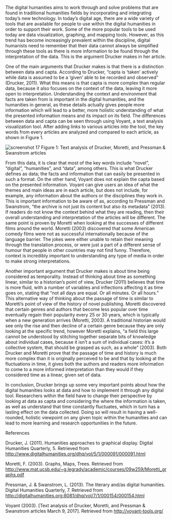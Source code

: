 The digital humanities aims to work through and solve problems that are found in traditional humanities fields by incorporating and integrating today’s new technology.  In today’s digital age, there are a wide variety of tools that are available for people to use within the digital humanities in order to support their work.  Some of the more popular tools to be used today are data visualization, graphing, and mapping tools.  However, as this trend has become increasingly prevalent within the discipline, digital humanists need to remember that their data cannot always be simplified through these tools as there is more information to be found through the interpretation of the data.  This is the argument Drucker makes in her article.
	
One of the main arguments that Drucker makes is that there is a distinction between data and capta.  According to Drucker, “capta is ‘taken’ actively while data is assumed to be a ‘given’ able to be recorded and observed” (Drucker, 2011).  What this means is that capta is more complex than regular data, because it also focuses on the context of the data, leaving it more open to interpretation.  Understanding the context and environment that facts are taken from is important in the digital humanities, and the humanities in general, as these details actually gives people more information which will lead to a better, more holistic understanding of what the presented information means and its impact on its field.  The differences between data and capta can be seen through using Voyant, a text analysis visualization tool.  After adding links to various articles into the tool, the key words from every articles are analyzed and compared to each article, as shown in Figure 1.  
	
![screenshot 17](https://cloud.githubusercontent.com/assets/25180128/23806882/6913365a-0591-11e7-91a5-d20c6b959728.png)
Figure 1: Text analysis of Drucker, Moretti, and Pressman & Swanstrom articles 

From this data, it is clear that most of the key words include “novel”, “digital”, “humanities”, and “data”, among others.  This is what Drucker defines as data; the facts and information that can easily be presented in such a format.  On the other hand, Voyant does not explain the capta based on the presented information.  Voyant can give users an idea of what the themes and main ideas are in each article, but does not include, for example, any information about the authors or the disciplines they work in.  This is important information to be aware of as, according to Pressman and Swanstrom, “the archive is not just its content but also its metadata” (2013).  If readers do not know the context behind what they are reading, then their overall understanding and interpretation of the articles will be different.  The same point is proven by Moretti when looking at the successes of different films around the world.  Moretti (2003) discovered that some American comedy films were not as successful internationally because of the language barrier.  The jokes were either unable to retain their meaning through the translation process, or were just a part of a different sense of humour that people in other countries may not find funny.  Therefore, context is incredibly important to understanding any type of media in order to make strong interpretations.

Another important argument that Drucker makes is about time being considered as temporality.  Instead of thinking about time as something linear, similar to a historian’s point of view, Drucker (2011) believes that time is more fluid, with a number of variables and inflections affecting it as time goes on, stating that “not all days are equal.  Or all minutes.  Or all hours.”  This alternative way of thinking about the passage of time is similar to Moretti’s point of view of the history of novel publishing.  Moretti discovered that certain genres and authors that become less popular over time eventually regain their popularity every 25 or 30 years, which is typically when a new generation arrives (Moretti, 2003).  A traditional historian would see only the rise and then decline of a certain genre because they are only looking at the specific trend, however Moretti explains, “a field this large cannot be understood by stitching together separate bits of knowledge about individual cases, because it isn’t a sum of individual cases: it’s a collective system, that should be grasped as such, as a whole” (2003).  Both Drucker and Moretti prove that the passage of time and history is much more complex than it is originally perceived to be and that by looking at the fluctuations in time, it gives both the authors and readers more information to come to a more informed interpretation than they would if they considered time as a linear, given set of data.

In conclusion, Drucker brings up some very important points about how the digital humanities looks at data and how to implement it through any digital tool.  Researchers within the field have to change their perspective by looking at data as capta and considering the where the information is taken, as well as understand that time constantly fluctuates, which in turn has a lasting effect on the data collected.  Doing so will result in having a well-rounded, holistic viewpoint on any given topic within the humanities and can lead to more learning and research opportunities in the future.


References

Drucker, J. (2011). Humanities approaches to graphical display. Digital Humanities Quarterly, 5.  Retrieved from http://www.digitalhumanities.org/dhq/vol/5/1/000091/000091.html

Moretti, F. (2003). Graphs, Maps, Trees.  Retrieved from http://www.mat.ucsb.edu/~g.legrady/academic/courses/09w259/Moretti_graphs.pdf

Pressman, J. & Swanstrom, L. (2013). The literary and/as digital humanities. Digital Humanities Quarterly, 7.  Retrieved from http://digitalhumanities.org:8081/dhq/vol/7/1/000154/000154.html

Voyant (2003). [Text analysis of Drucker, Moretti, and Pressman & Swanstrom articles March 9, 2017].  Retrieved from http://voyant-tools.org/
